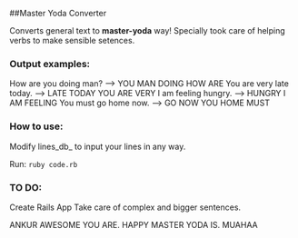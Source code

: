##Master Yoda Converter

Converts general text to __master-yoda__ way! 
Specially took care of helping verbs to make sensible setences. 

### Output examples:
How are you doing man? --> YOU MAN DOING HOW ARE 
You are very late today. --> LATE TODAY YOU ARE VERY
I am feeling hungry. --> HUNGRY I AM FEELING
You must go home now. --> GO NOW YOU HOME MUST

### How to use: 

Modify lines_db_ to input your lines in any way. 

Run: `ruby code.rb`

### TO DO:
Create Rails App
Take care of complex and bigger sentences.

ANKUR AWESOME YOU ARE. HAPPY MASTER YODA IS. MUAHAA
